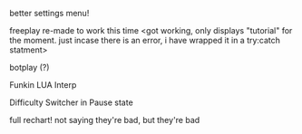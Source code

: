 better settings menu! <Postponed>

freeplay re-made to work this time <got working, only displays "tutorial" for the moment. just incase there is an error, i have wrapped it in a try:catch statment>

botplay (?)

Funkin LUA Interp

Difficulty Switcher in Pause state

full rechart! not saying they're bad, but they're bad